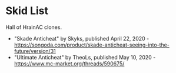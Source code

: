 # Skid List
Hall of HrainAC clones.
* "Skade Anticheat" by Skyks, published April 22, 2020 - https://songoda.com/product/skade-anticheat-seeing-into-the-future/version/31
* "Ultimate Anticheat" by TheoLs, published May 10, 2020 - https://www.mc-market.org/threads/590675/
